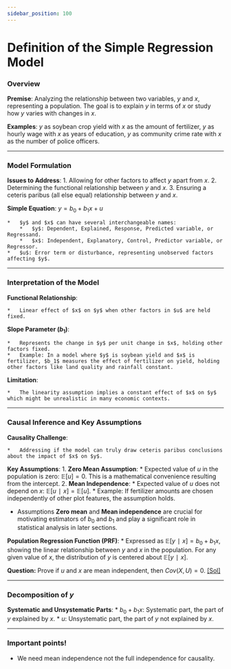 ```yaml
---
sidebar_position: 100
---
```

# Definition of the Simple Regression Model

### Overview

**Premise**: Analyzing the relationship between two variables, $y$ and $x$, representing a population. The goal is to explain $y$ in terms of $x$ or study how $y$ varies with changes in $x$​​.

**Examples**: $y$ as soybean crop yield with $x$ as the amount of fertilizer, $y$ as hourly wage with $x$ as years of education, $y$ as community crime rate with $x$ as the number of police officers.

---

### Model Formulation

**Issues to Address**:
    1.  Allowing for other factors to affect $y$ apart from $x$.
    2.  Determining the functional relationship between $y$ and $x$.
    3.  Ensuring a ceteris paribus (all else equal) relationship between $y$ and $x$​​.

**Simple Equation**: $y=b_0+b_1 x+u$

    *   $y$ and $x$ can have several interchangeable names:
        *   $y$: Dependent, Explained, Response, Predicted variable, or Regressand.
        *   $x$: Independent, Explanatory, Control, Predictor variable, or Regressor​​.
    *   $u$: Error term or disturbance, representing unobserved factors affecting $y$​​.

---

### Interpretation of the Model

**Functional Relationship**:

    *   Linear effect of $x$ on $y$ when other factors in $u$ are held fixed​​.

**Slope Parameter $(b_1)$**:

    *   Represents the change in $y$ per unit change in $x$, holding other factors fixed​​.
    *   Example: In a model where $y$ is soybean yield and $x$ is fertilizer, $b_1$​ measures the effect of fertilizer on yield, holding other factors like land quality and rainfall constant​​.

**Limitation**:

    *   The linearity assumption implies a constant effect of $x$ on $y$ which might be unrealistic in many economic contexts​​.

---

### Causal Inference and Key Assumptions

**Causality Challenge**:

    *   Addressing if the model can truly draw ceteris paribus conclusions about the impact of $x$ on $y$​​.

**Key Assumptions**:
    1.  **Zero Mean Assumption**:
        *   Expected value of $u$ in the population is zero: $\mathbb{E}[u]=0$​​. This is a mathematical convenience resulting from the intercept.
    2.  **Mean Independence**:
        *   Expected value of $u$ does not depend on $x$: $\mathbb{E}[u∣x]=\mathbb{E}[u]$​​.
        *   Example: If fertilizer amounts are chosen independently of other plot features, the assumption holds​​.
*   Assumptions **Zero mean** and **Mean independence** are crucial for motivating estimators of $b_0$​ and $b_1$​ and play a significant role in statistical analysis in later sections​​.
  
**Population Regression Function (PRF)**:
    *   Expressed as $\mathbb{E}[y∣x]=b_0​+b_1​x$, showing the linear relationship between $y$ and $x$ in the population​​. For any given value of $x$, the distribution of $y$ is centered about $\mathbb{E}[y∣x]$.

**Question:** Prove if $u$ and $x$ are mean independent, then $Cov(X,U)=0$. [[Sol]](https://macropy.com/Notebooks_Courses/docs/math_stat/Statistics/imp_stats_result#mean-independence-and-covariance)

---

### Decomposition of $y$

**Systematic and Unsystematic Parts**:
    *   $b_0+b_1x$: Systematic part, the part of $y$ explained by $x$.
    *   $u$: Unsystematic part, the part of $y$ not explained by $x$​​.

---
### Important points!
*   We need mean independence not the full independence for causality.
